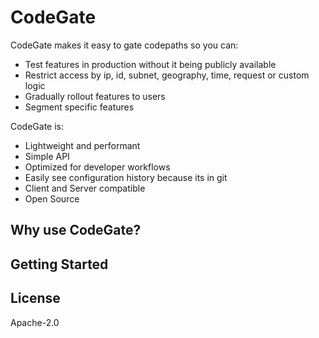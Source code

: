 # CodeGate

CodeGate makes it easy to gate codepaths so you can:
* Test features in production without it being publicly available 
* Restrict access by ip, id, subnet, geography, time, request or custom logic
* Gradually rollout features to users
* Segment specific features

CodeGate is:
* Lightweight and performant
* Simple API
* Optimized for developer workflows
* Easily see configuration history because its in git
* Client and Server compatible
* Open Source

## Why use CodeGate?

## Getting Started

## License
Apache-2.0
